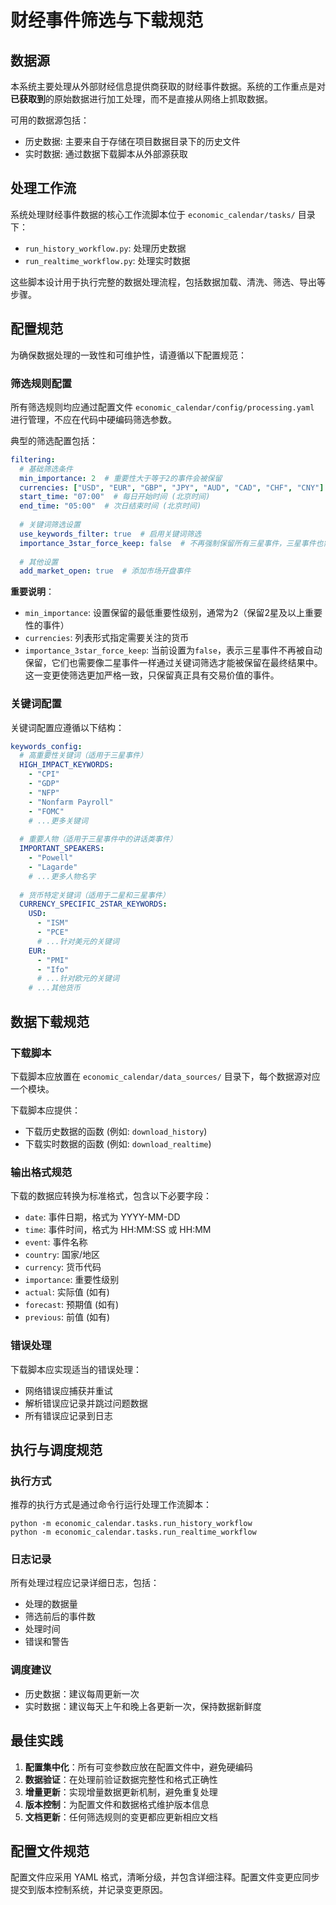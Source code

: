 # 财经事件筛选与下载规范

## 数据源

本系统主要处理从外部财经信息提供商获取的财经事件数据。系统的工作重点是对**已获取到**的原始数据进行加工处理，而不是直接从网络上抓取数据。

可用的数据源包括：
- 历史数据: 主要来自于存储在项目数据目录下的历史文件
- 实时数据: 通过数据下载脚本从外部源获取

## 处理工作流

系统处理财经事件数据的核心工作流脚本位于 `economic_calendar/tasks/` 目录下：

- `run_history_workflow.py`: 处理历史数据
- `run_realtime_workflow.py`: 处理实时数据

这些脚本设计用于执行完整的数据处理流程，包括数据加载、清洗、筛选、导出等步骤。

## 配置规范

为确保数据处理的一致性和可维护性，请遵循以下配置规范：

### 筛选规则配置

所有筛选规则均应通过配置文件 `economic_calendar/config/processing.yaml` 进行管理，不应在代码中硬编码筛选参数。

典型的筛选配置包括：

```yaml
filtering:
  # 基础筛选条件
  min_importance: 2  # 重要性大于等于2的事件会被保留
  currencies: ["USD", "EUR", "GBP", "JPY", "AUD", "CAD", "CHF", "CNY"]  # 关注的货币
  start_time: "07:00"  # 每日开始时间 (北京时间)
  end_time: "05:00"  # 次日结束时间 (北京时间)
  
  # 关键词筛选设置
  use_keywords_filter: true  # 启用关键词筛选
  importance_3star_force_keep: false  # 不再强制保留所有三星事件，三星事件也需经过关键词筛选
  
  # 其他设置
  add_market_open: true  # 添加市场开盘事件
```

**重要说明**：
- `min_importance`: 设置保留的最低重要性级别，通常为2（保留2星及以上重要性的事件）
- `currencies`: 列表形式指定需要关注的货币
- `importance_3star_force_keep`: 当前设置为`false`，表示三星事件不再被自动保留，它们也需要像二星事件一样通过关键词筛选才能被保留在最终结果中。这一变更使筛选更加严格一致，只保留真正具有交易价值的事件。

### 关键词配置

关键词配置应遵循以下结构：

```yaml
keywords_config:
  # 高重要性关键词（适用于三星事件）
  HIGH_IMPACT_KEYWORDS:
    - "CPI"
    - "GDP"
    - "NFP"
    - "Nonfarm Payroll"
    - "FOMC"
    # ...更多关键词
    
  # 重要人物（适用于三星事件中的讲话类事件）
  IMPORTANT_SPEAKERS:
    - "Powell"
    - "Lagarde"
    # ...更多人物名字
  
  # 货币特定关键词（适用于二星和三星事件）
  CURRENCY_SPECIFIC_2STAR_KEYWORDS:
    USD:
      - "ISM"
      - "PCE"
      # ...针对美元的关键词
    EUR:
      - "PMI"
      - "Ifo"
      # ...针对欧元的关键词
    # ...其他货币
```

## 数据下载规范

### 下载脚本

下载脚本应放置在 `economic_calendar/data_sources/` 目录下，每个数据源对应一个模块。

下载脚本应提供：
- 下载历史数据的函数 (例如: `download_history`)
- 下载实时数据的函数 (例如: `download_realtime`)

### 输出格式规范

下载的数据应转换为标准格式，包含以下必要字段：

- `date`: 事件日期，格式为 YYYY-MM-DD
- `time`: 事件时间，格式为 HH:MM:SS 或 HH:MM
- `event`: 事件名称
- `country`: 国家/地区
- `currency`: 货币代码
- `importance`: 重要性级别
- `actual`: 实际值 (如有)
- `forecast`: 预期值 (如有)
- `previous`: 前值 (如有)

### 错误处理

下载脚本应实现适当的错误处理：
- 网络错误应捕获并重试
- 解析错误应记录并跳过问题数据
- 所有错误应记录到日志

## 执行与调度规范

### 执行方式

推荐的执行方式是通过命令行运行处理工作流脚本：

```
python -m economic_calendar.tasks.run_history_workflow
python -m economic_calendar.tasks.run_realtime_workflow
```

### 日志记录

所有处理过程应记录详细日志，包括：
- 处理的数据量
- 筛选前后的事件数
- 处理时间
- 错误和警告

### 调度建议

- 历史数据：建议每周更新一次
- 实时数据：建议每天上午和晚上各更新一次，保持数据新鲜度

## 最佳实践

1. **配置集中化**：所有可变参数应放在配置文件中，避免硬编码
2. **数据验证**：在处理前验证数据完整性和格式正确性
3. **增量更新**：实现增量数据更新机制，避免重复处理
4. **版本控制**：为配置文件和数据格式维护版本信息
5. **文档更新**：任何筛选规则的变更都应更新相应文档

## 配置文件规范

配置文件应采用 YAML 格式，清晰分级，并包含详细注释。配置文件变更应同步提交到版本控制系统，并记录变更原因。 
